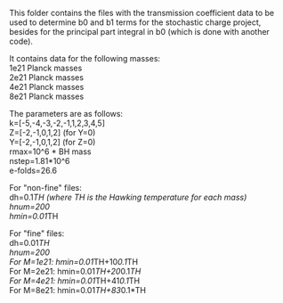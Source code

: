 This folder contains the files with the transmission coefficient data to be used to determine b0 and b1 terms for the
stochastic charge project, besides for the principal part integral in b0 (which is done with another code).  
  
It contains data for the following masses:  
1e21 Planck masses  
2e21 Planck masses  
4e21 Planck masses  
8e21 Planck masses  
  
The parameters are as follows:  
k=[-5,-4,-3,-2,-1,1,2,3,4,5]  
Z=[-2,-1,0,1,2] (for Y=0)  
Y=[-2,-1,0,1,2] (for Z=0)  
rmax=10^6 * BH mass  
nstep=1.81*10^6  
e-folds=26.6  
  
For "non-fine" files:  
dh=0.1*TH (where TH is the Hawking temperature for each mass)  
hnum=200  
hmin=0.01*TH  
  
For "fine" files:  
dh=0.01*TH  
hnum=200  
For M=1e21: hmin=0.01*TH+10*0.1*TH  
For M=2e21: hmin=0.01*TH+20*0.1*TH  
For M=4e21: hmin=0.01*TH+41*0.1*TH  
For M=8e21: hmin=0.01*TH+83*0.1*TH
